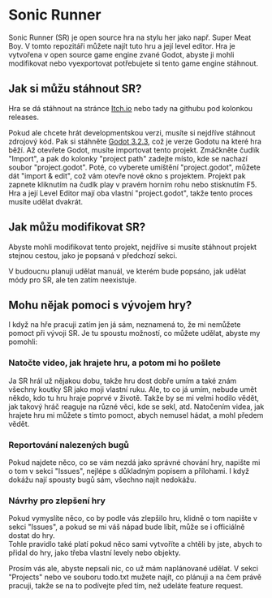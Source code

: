 # Sonic Runner

Sonic Runner (SR) je open source hra na stylu her jako např. Super Meat Boy. V tomto repozitáři můžete najít tuto hru a její level editor.
Hra je vytvořena v open source game engine zvané Godot, abyste ji mohli modifikovat nebo vyexportovat potřebujete si tento game engine stáhnout.

## Jak si můžu stáhnout SR?

Hra se dá stáhnout na stránce [Itch.io](https://howdoesonename.itch.io/sonic-runner) nebo tady na githubu pod kolonkou releases.

Pokud ale chcete hrát developmentskou verzi, musíte si nejdříve stáhnout zdrojový kód. Pak si stáhněte [Godot 3.2.3](https://downloads.tuxfamily.org/godotengine/3.2.3/),
což je verze Godotu na které hra běží. Až otevřete Godot, musíte importovat tento projekt. Zmáčkněte čudlík "Import", a pak do kolonky "project path" zadejte místo, kde se nachazí soubor "project.godot".
Poté, co vyberete umíštění "project.godot", můžete dát "import & edit", což vám otevře nové okno s projektem. Projekt pak zapnete kliknutím na čudlk play v pravém horním rohu nebo stisknutím F5.
Hra a její Level Editor mají oba vlastní "project.godot", takže tento proces musíte udělat dvakrát.

## Jak můžu modifikovat SR?

Abyste mohli modifikovat tento projekt, nejdříve si musíte stáhnout projekt stejnou cestou, jako je popsaná v předchozí sekci.

V budoucnu planuji udělat manuál, ve kterém bude popsáno, jak udělat módy pro SR, ale ten zatím neexistuje.

## Mohu nějak pomoci s vývojem hry?

I když na hře pracuji zatím jen já sám, neznamená to, že mi nemůžete pomoct při vývoji SR. Je tu spoustu možností, co můžete udělat, abyste my pomohli:

### Natočte video, jak hrajete hru, a potom mi ho pošlete

Ja SR hrál už nějakou dobu, takže hru dost dobře umím a také znám všechny koutky SR jako moji vlastní ruku. Ale, to co já umím, nebude umět
někdo, kdo tu hru hraje poprvé v životě. Takže by se mi velmi hodilo vědět, jak takový hráč reaguje na různé věci, kde se sekl, atd. Natočením videa, jak hrajete hru 
mi můžete s tímto pomoct, abych nemusel hádat, a mohl předem vědět.

### Reportování nalezených bugů

Pokud najdete něco, co se vám nezdá jako správné chování hry, napište mi o tom v sekci "Issues", nejlépe s důkladným popisem a přílohami.
I když dokážu nají spousty bugů sám, všechno najít nedokážu.

### Návrhy pro zlepšení hry

Pokud vymyslíte něco, co by podle vás zlepšilo hru, klidně o tom napište v sekci "Issues", a pokud se mi váš nápad bude líbit, může se i officiálně dostat do hry.  
Tohle pravidlo také platí pokud něco sami vytvoříte a chtěli by jste, abych to přidal do hry, jako třeba vlastní levely nebo objekty.

Prosím vás ale, abyste nepsali nic, co už mám naplánované udělat. 
V sekci "Projects" nebo ve souboru todo.txt mužete najít, co plánuji a na čem právě pracuji, takže se na to podívejte před tím,
než udeláte feature request.
